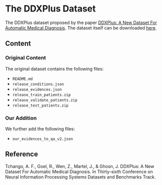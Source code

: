 # The DDXPlus Dataset
The DDXPlus dataset proposed by the paper [DDXPlus: A New Dataset For Automatic Medical Diagnosis](https://arxiv.org/pdf/2205.09148.pdf). The dataset itself can be downloaded [here](https://figshare.com/articles/dataset/DDXPlus_Dataset/20043374).

## Content
### Original Content
The original dataset contains the following files:
* `README.md`
* `release_conditions.json`
* `release_evidences.json`
* `release_train_patients.zip`
* `release_validate_patients.zip`
* `release_test_patients.zip`

### Our Addition
We further add the following files:
* `our_evidences_to_qa_v2.json`

## Reference
Tchango, A. F., Goel, R., Wen, Z., Martel, J., & Ghosn, J. DDXPlus: A New Dataset For Automatic Medical Diagnosis. In Thirty-sixth Conference on Neural Information Processing Systems Datasets and Benchmarks Track.